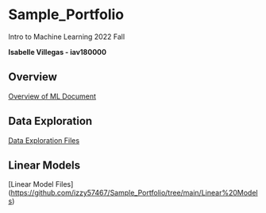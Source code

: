 # Sample_Portfolio
Intro to Machine Learning 2022 Fall

**Isabelle Villegas - iav180000**

## Overview

[Overview of ML Document](https://github.com/izzy57467/Sample_Portfolio/blob/main/Overview/Overview%20of%20ML.pdf)

## Data Exploration

[Data Exploration Files](https://github.com/izzy57467/Sample_Portfolio/tree/main/Data%20Exploration)

## Linear Models
[Linear Model Files] (https://github.com/izzy57467/Sample_Portfolio/tree/main/Linear%20Models)
